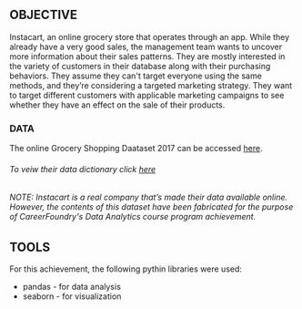 ## OBJECTIVE
Instacart, an online grocery store that operates through an app. While they already have a very good sales, the management team wants to uncover more information about their sales patterns. They are mostly interested in the variety of customers in their database along with their purchasing behaviors. They assume they can't target everyone using the same methods, and they’re considering a targeted marketing strategy. They want to target different customers with applicable marketing campaigns to see whether they have an effect on the sale of their products. 

### DATA
The online Grocery Shopping Daataset 2017 can be accessed [here](https://gist.github.com/jeremystan/c3b39d947d9b88b3ccff3147dbcf6c6b).
######  To veiw their data dictionary click [here](https://gist.github.com/jeremystan/c3b39d947d9b88b3ccff3147dbcf6c6b)
###### _NOTE: Instacart is a real company that’s made their data available online. However, the contents of this dataset have been fabricated for the purpose of CareerFoundry's Data Analytics course program achievement._

## TOOLS
For this achievement, the following pythin libraries were used:
  * pandas - for data analysis
  * seaborn - for visualization
 
